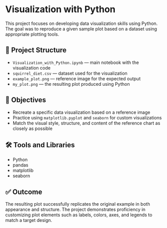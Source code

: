 # Visualization with Python

This project focuses on developing data visualization skills using Python. The goal was to reproduce a given sample plot based on a dataset using appropriate plotting tools.

## 📁 Project Structure

- `Visualization_with_Python.ipynb` — main notebook with the visualization code
- `squirrel_diet.csv` — dataset used for the visualization
- `example_plot.png` — reference image for the expected output
- `my_plot.png` — the resulting plot produced using Python

## 🎯 Objectives

- Recreate a specific data visualization based on a reference image
- Practice using `matplotlib.pyplot` and `seaborn` for custom visualizations
- Match the visual style, structure, and content of the reference chart as closely as possible

## 🛠️ Tools and Libraries

- Python
- pandas
- matplotlib
- seaborn

## ✅ Outcome

The resulting plot successfully replicates the original example in both appearance and structure. The project demonstrates proficiency in customizing plot elements such as labels, colors, axes, and legends to match a target design.
